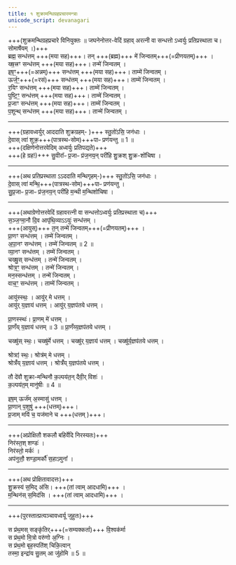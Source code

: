 ```yaml
---
title: १ शुक्रामन्थिग्रहप्रचारमन्त्राः
unicode_script: devanagari
---
```


+++(शुक्रमन्थिग्रहप्रचारे विनियुक्तः ॥ जघनेनोत्तर-वेदिं ग्रहाव् अरत्नी वा सन्धत्तो ऽध्वर्युः प्रतिप्रस्थाता च। सोमार्षेयम् ।)+++  
ब्रह्म॒ सन्ध॑त्तम् +++(मया सह)+++। तन् +++(ब्रह्म)+++ मे॑ जिन्वतम्+++(=प्रीणयतम्)+++ ।  
ख्ष॒त्त्रꣳ सन्ध॑त्तम् +++(मया सह)+++। तन्मे॑ जिन्वतम् ।  
इष॒ꣳ॒+++(=अन्नम्)+++ सन्ध॑त्तम् +++(मया सह)+++। ताम्मे॑ जिन्वतम् ।  
ऊर्ज॒ꣳ॒+++(=रसं)+++ सन्ध॑त्तम् +++(मया सह)+++। ताम्मे॑ जिन्वतम् ।  
र॒यिꣳ सन्ध॑त्तम् +++(मया सह)+++। ताम्मे॑ जिन्वतम् ।  
पुष्टि॒ꣳ॒ सन्ध॑त्तम् +++(मया सह)+++। ताम्मे॑ जिन्वतम् ।  
प्र॒जाꣳ सन्ध॑त्तम् +++(मया सह)+++। ताम्मे॑ जिन्वतम् ।  
प॒शून्थ् सन्ध॑त्तम् +++(मया सह)+++। तान्मे॑ जिन्वतम् ।  

__________
+++(ग्रहावध्वर्युर् आददाति शुक्रग्रहम्- )+++  स्तु॒तो॑ऽसि॒ जन॑धाः ।  
दे॒वास् त्वा॑ शुक्र॒+++(पात्रस्थ-सोम)+++पाᳶ प्रण॑यन्तु ॥ 1 ॥  
+++(दक्षिणेनोत्तरवेदिम् अध्वर्युः प्रतिपद्यते)+++  
+++(हे ग्रह!)+++ सु॒वीरा᳚ᳶ प्र॒जाᳶ प्र॑ज॒नय॒न् परी॑हि शु॒क्रश् शु॒क्र-शो॑चिषा ।  
__________
+++(अथ प्रतिप्रस्थाता ऽऽददाति मन्थिगृहम्-)+++ स्तु॒तो॑ऽसि॒ जन॑धाः ।  
दे॒वास् त्वा॑ मन्थि॒+++(पात्रस्थ-सोम)+++पाᳶ प्रण॑यन्तु ।  
सु॒प्र॒जाᳶ प्र॒जाᳶ प्र॑ज॒नय॒न् परी॑हि म॒न्थी म॒न्थिशो॑चिषा ।  

__________
+++(अथाग्रेणोत्तरवेदिं ग्रहावरत्नी वा सन्धत्तोऽध्वर्युः प्रतिप्रस्थाता च)+++  
स॒ञ्ज॒ग्मा॒नौ दि॒व आपृ॑थि॒व्याऽऽयुः॑ सन्ध॑त्तम्  ।   
+++(आयुस्)+++ त॒न् तन्मे॑ जिन्वतम्+++(=प्रीणयतम्)+++ ।  
प्रा॒णꣳ सन्ध॑त्तम्  । तम्मे॑ जिन्वतम् ।  
अ॒पा॒नꣳ सन्ध॑त्तम्  । तम्मे॑ जिन्वतम् ॥ 2 ॥  
व्या॒नꣳ सन्ध॑त्तम्  । तम्मे॑ जिन्वतम् ।  
चख्षु॒स् सन्ध॑त्तम्  । तन्मे॑ जिन्वतम् ।  
श्रोत्र॒ꣳ॒ सन्ध॑त्तम्  । तन्मे॑ जिन्वतम् ।  
मन॒स्सन्ध॑त्तम्  । तन्मे॑ जिन्वतम् ।  
वाच॒ꣳ॒ सन्ध॑त्तम्  । ताम्मे॑ जिन्वतम् ।

आयु॑स्स्थः॒ । आयु॑र् मे धत्तम् ।  
आयु॑र् य॒ज्ञाय॑ धत्तम् । आयु॑र् य॒ज्ञप॑तये धत्तम् ।  

प्रा॒णस्स्थः॑। प्रा॒णम् मे॑ धत्तम् ।  
प्रा॒णँय् य॒ज्ञाय॑ धत्तम् ॥ 3 ॥ प्रा॒णँय्य॒ज्ञप॑तये धत्तम् ।  

चख्षु॑स् स्थः॒। चख्षु॑र्मे धत्तम् । 
चख्षु॑र् य॒ज्ञाय॑ धत्तम् । चख्षु॑र्य॒ज्ञप॑तये धत्तम् ।  

श्रोत्रꣵ॑ स्थः॒। श्रोत्र॑म् मे धत्तम् ।  
श्रोत्रँ॑य् य॒ज्ञाय॑ धत्तम् । श्रोत्रँ॑य् य॒ज्ञप॑तये धत्तम् ।  

तौ दे॑वौ शुक्रा-मन्थिनौ क॒ल्पय॑त॒न् दैवी॒र् विशः॑ ।  
क॒ल्पय॑त॒म् मानु॑षीः ॥ 4 ॥  

इष॒म् ऊर्ज॑म् अ॒स्मासु॑ धत्तम् ।  
प्रा॒णान् प॒शुषु॑ +++(धत्तम्)+++।  
प्र॒जाम् मयि॑ च॒ यज॑माने च +++(धत्तम् )+++।  

____________
+++(अप्रोक्षितौ शकलौ बहिर्वेदि निरस्यतः)+++  
निर॑स्त॒श् शण्डः॑ ।  
निर॑स्तो॒ मर्कः॑ ।  
अप॑नुत्तौ॒ शण्डा॒मर्कौ॑ स॒हाऽमुना᳚ ।  

____________
+++(अथ प्रोक्षितावादत्तः)+++  
शु॒क्रस्य॑ स॒मिद् अ॑सि।  +++(तां त्वाम् आदधामि)+++ ।  
म॒न्थिन॑स् स॒मिद॑सि ।  +++(तां त्वाम् आदधामि)+++ ।  

____________
+++(पुरस्तात्प्रत्यञ्चावध्वर्यू जुहुतः)+++  

स प्र॑थ॒मस् सङ्कृ॑तिर्+++(=सम्यक्कर्ता)+++ वि॒श्वक॑र्मा  
स प्र॑थ॒मो मि॒त्रो वरु॑णो अ॒ग्निः ।  
स प्र॑थ॒मो बृह॒स्पति॑श् चिकि॒त्वान्  
तस्मा॒ इन्द्रा॑य सु॒तम् आ जु॑होमि ॥ 5 ॥  
